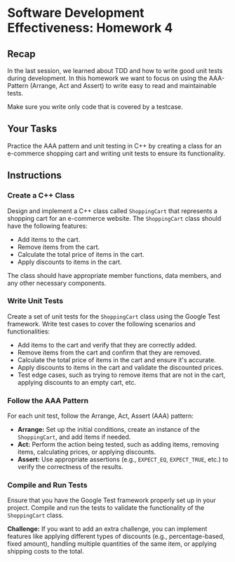 # Software Development Effectiveness: Homework 4

## Recap

In the last session, we learned about TDD and how to write good unit tests during development. 
In this homework we want to focus on using the AAA-Pattern (Arrange, Act and Assert) to write easy to read and maintainable tests.

Make sure you write only code that is covered by a testcase.

## Your Tasks

Practice the AAA pattern and unit testing in C++ by creating a class for an e-commerce shopping cart and writing unit tests to ensure its functionality.

## Instructions

### Create a C++ Class

Design and implement a C++ class called `ShoppingCart` that represents a shopping cart for an e-commerce website. The `ShoppingCart` class should have the following features:
- Add items to the cart.
- Remove items from the cart.
- Calculate the total price of items in the cart.
- Apply discounts to items in the cart.

The class should have appropriate member functions, data members, and any other necessary components.

### Write Unit Tests

Create a set of unit tests for the `ShoppingCart` class using the Google Test framework. Write test cases to cover the following scenarios and functionalities:
- Add items to the cart and verify that they are correctly added.
- Remove items from the cart and confirm that they are removed.
- Calculate the total price of items in the cart and ensure it's accurate.
- Apply discounts to items in the cart and validate the discounted prices.
- Test edge cases, such as trying to remove items that are not in the cart, applying discounts to an empty cart, etc.

### Follow the AAA Pattern

For each unit test, follow the Arrange, Act, Assert (AAA) pattern:
- **Arrange:** Set up the initial conditions, create an instance of the `ShoppingCart`, and add items if needed.
- **Act:** Perform the action being tested, such as adding items, removing items, calculating prices, or applying discounts.
- **Assert:** Use appropriate assertions (e.g., `EXPECT_EQ`, `EXPECT_TRUE`, etc.) to verify the correctness of the results.

### Compile and Run Tests

Ensure that you have the Google Test framework properly set up in your project. Compile and run the tests to validate the functionality of the `ShoppingCart` class.

**Challenge:** If you want to add an extra challenge, you can implement features like applying different types of discounts (e.g., percentage-based, fixed amount), handling multiple quantities of the same item, or applying shipping costs to the total.
